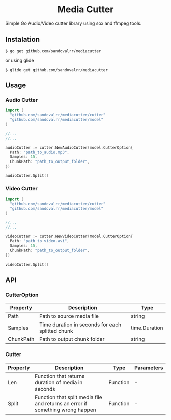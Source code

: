 <h1 align="center">Media Cutter</h1>

Simple Go Audio/Video cutter library using sox and ffmpeg tools.

## Instalation

```text
$ go get github.com/sandovalrr/mediacutter
```

or using glide

```text
$ glide get github.com/sandovalrr/mediacutter
```

## Usage

### Audio Cutter

```go
import (
  "github.com/sandovalrr/mediacutter/cutter"
  "github.com/sandovalrr/mediacutter/model"
)

//...
//...

audioCutter := cutter.NewAudioCutter(model.CutterOption{
  Path: "path_to_audio.mp3",
  Samples: 15,
  ChunkPath: "path_to_output_folder",
})

audioCutter.Split()

```

### Video Cutter

```go
import (
  "github.com/sandovalrr/mediacutter/cutter"
  "github.com/sandovalrr/mediacutter/model"
)

//...
//...

videoCutter := cutter.NewVideoCutter(model.CutterOption{
  Path: "path_to_video.avi",
  Samples: 15,
  ChunkPath: "path_to_output_folder",
})

videoCutter.Split()
```

## API

### CutterOption

| Property  | Description                                      | Type          |
| --------- | ------------------------------------------------ | ------------- |
| Path      | Path to source media file                        | string        |
| Samples   | Time duration in seconds for each splitted chunk | time.Duration |
| ChunkPath | Path to output chunk folder                      | string        |

### Cutter

| Property | Description                                                                   | Type     | Parameters |
| -------- | ----------------------------------------------------------------------------- | -------- | ---------- |
| Len      | Function that returns duration of media in seconds                            | Function | -          |
| Split    | Function that split media file and returns an error if something wrong happen | Function | -          |

